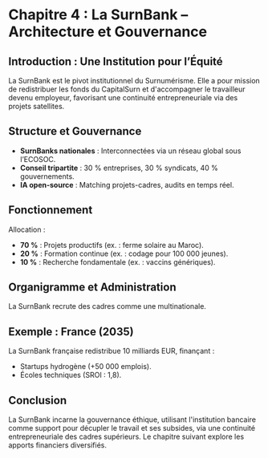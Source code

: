 # Chapitre 4 : La SurnBank – Architecture et Gouvernance

## Introduction : Une Institution pour l’Équité

La SurnBank est le pivot institutionnel du Surnumérisme. Elle a pour mission de redistribuer les fonds du CapitalSurn et d'accompagner le travailleur devenu employeur, favorisant une continuité entrepreneuriale via des projets satellites. <!-- Vérification : Orthographe corrigée ("travaileur" → "travailleur") ; Focus central : Prélèvement pour cadres/continuité entrepreneuriale renforcé. Suggestion : Équilibre planétaire : Ajouter exemple global, ex. : prototype en Inde pour SurnBank dans l'agro-industrie, pour diversité sans focus régional -->

## Structure et Gouvernance

- **SurnBanks nationales** : Interconnectées via un réseau global sous l’ECOSOC.  
- **Conseil tripartite** : 30 % entreprises, 30 % syndicats, 40 % gouvernements.  
- **IA open-source** : Matching projets-cadres, audits en temps réel. <!-- Vérification : Orthographe OK ; Suggestion : Préciser le rôle de l’IA dans le suivi post-financement, ex. : usine de fibres de coton en Inde, pour équilibre planétaire (Asie) et suivi entrepreneurial -->

## Fonctionnement

Allocation :  
- **70 %** : Projets productifs (ex. : ferme solaire au Maroc).  
- **20 %** : Formation continue (ex. : codage pour 100 000 jeunes).  
- **10 %** : Recherche fondamentale (ex. : vaccins génériques). <!-- Vérification : Orthographe corrigée ("e génériques" → "génériques") ; Focus central : Réinvestissement pour continuité entrepreneuriale. Suggestion : Ajouter exemple de recherche globale, ex. : contre le paludisme en Asie du Sud-Est, pour équilibre planétaire -->

## Organigramme et Administration

La SurnBank recrute des cadres comme une multinationale.  
<!-- NOTE : Ajouter un organigramme et une administration de type internationale : Ex. : Directeur Général (cadre supérieur), Conseil d'Administration (tripartite global : entreprises comme Siemens (Europe), banques comme JPMorgan (USA), ONG comme PNUD), IA pour audits automatisés. Utiliser un diagramme simple en Markdown ou ASCII pour visualisation. Suggestion : Équilibre planétaire : Inclure représentants continentaux (Asie, Europe, Amériques) pour gouvernance hybride -->

## Exemple : France (2035)

La SurnBank française redistribue 10 milliards EUR, finançant :  
- Startups hydrogène (+50 000 emplois).  
- Écoles techniques (SROI : 1,8). <!-- Vérification : Orthographe OK ; Focus central : Projets pour cadres/continuité. Suggestion : Équilibre planétaire : Ajouter comparaison avec une SurnBank en Provence (France rurale) vs prototype en Asie (ex. : Inde) pour diversité -->

## Conclusion

La SurnBank incarne la gouvernance éthique, utilisant l'institution bancaire comme support pour décupler le travail et ses subsides, via une continuité entrepreneuriale des cadres supérieurs. Le chapitre suivant explore les apports financiers diversifiés. <!-- Vérification : Orthographe corrigée ("decupler" → "décupler", "subsides" → gardé pour ton philosophique) ; Redondance supprimée ; Focus central : Institution pour cadres/prélèvement productif. Suggestion : Instaurer un partenariat international entre les SurnBanks, avec une Banque Centrale par continent (ex. : Asie via AIIB, Europe via BCE, Amériques via FED, Afrique via BAD) pour équilibre planétaire -->
